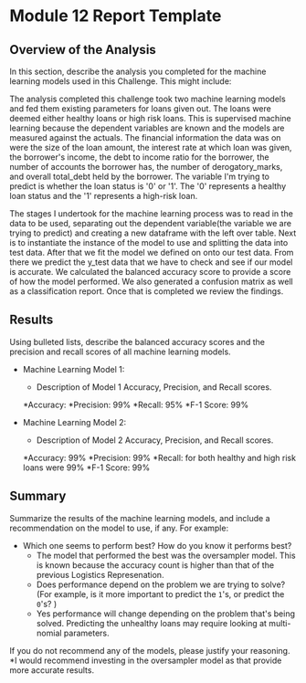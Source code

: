 # Module 12 Report Template

## Overview of the Analysis

In this section, describe the analysis you completed for the machine learning models used in this Challenge. This might include:

The analysis completed this challenge took two machine learning models and fed them existing parameters for loans given out. The loans were deemed either healthy loans or high risk loans. This is supervised machine learning because the dependent variables are known and the models are measured against the actuals. The financial information the data was on were the size of the loan amount, the interest rate at which loan was given, the borrower's income, the debt to income ratio for the borrower, the number of accounts the borrower has, the number of derogatory_marks, and overall total_debt held by the borrower. The variable I'm trying to predict is whether the loan status is '0' or '1'. The '0' represents a healthy loan status and the '1' represents a high-risk loan.

The stages I undertook for the machine learning process was to read in the data to be used, separating out the dependent variable(the variable we are trying to predict) and creating a new dataframe with the left over table. Next is to  instantiate the instance of the model to use and splitting the data into test data. After that we fit the model we defined on onto our test data. From there we predict the y_test data that we have to check and see if our model is accurate. We calculated the balanced accuracy score to provide a score of how the model performed. We also generated a confusion matrix as well as a classification report. Once that is completed we review the findings.


## Results

Using bulleted lists, describe the balanced accuracy scores and the precision and recall scores of all machine learning models.

* Machine Learning Model 1:
  * Description of Model 1 Accuracy, Precision, and Recall scores.

  *Accuracy:
  *Precision: 99%
  *Recall:  95%
  *F-1 Score: 99%


* Machine Learning Model 2:
  * Description of Model 2 Accuracy, Precision, and Recall scores.
  
  *Accuracy: 99%
  *Precision: 99%
  *Recall: for both healthy and high risk loans were 99%
  *F-1 Score: 99%

## Summary

Summarize the results of the machine learning models, and include a recommendation on the model to use, if any. For example:
* Which one seems to perform best? How do you know it performs best?
    * The model that performed the best was the oversampler model. This is known because the accuracy count is higher than that of the previous Logistics Represenation.
    * Does performance depend on the problem we are trying to solve? (For example, is it more important to predict the `1`'s, or predict the `0`'s? ) 
    * Yes performance will change depending on the problem that's being solved. Predicting the unhealthy loans may require looking at multi-nomial parameters.

If you do not recommend any of the models, please justify your reasoning. 
    *I would recommend investing in the oversampler model as that provide more accurate results.
